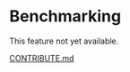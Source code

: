 # Benchmarking

This feature not yet available.

[CONTRIBUTE.md](https://github.com/JuliaAI/MLJ.jl/blob/master/CONTRIBUTE.md)

